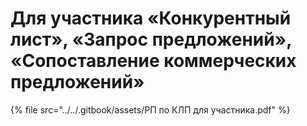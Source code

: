 # Для участника «Конкурентный лист», «Запрос предложений», «Сопоставление коммерческих предложений»

{% file src="../../.gitbook/assets/РП по КЛП для участника.pdf" %}
